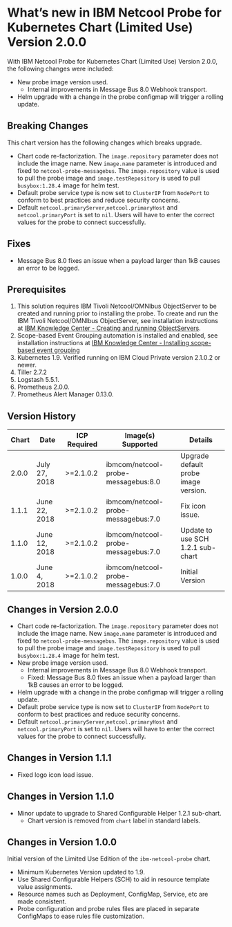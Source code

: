 # What’s new in IBM Netcool Probe for Kubernetes Chart (Limited Use) Version 2.0.0

With IBM Netcool Probe for Kubernetes Chart (Limited Use) Version 2.0.0, the following changes were included:

* New probe image version used.
  * Internal improvements in Message Bus 8.0 Webhook transport.
* Helm upgrade with a change in the probe configmap will trigger a rolling update.

## Breaking Changes

This chart version has the following changes which breaks upgrade.

* Chart code re-factorization. The `image.repository` parameter does not include the image name. New `image.name` parameter is introduced and fixed to `netcool-probe-messagebus`. The `image.repository` value is used to pull the probe image and `image.testRepository` is used to pull `busybox:1.28.4` image for helm test.
* Default probe service type is now set to `ClusterIP` from `NodePort` to conform to best practices and reduce security concerns.
* Default `netcool.primaryServer`,`netcool.primaryHost` and `netcool.primaryPort` is set to `nil`. Users will have to enter the correct values for the probe to connect successfully.

## Fixes

* Message Bus 8.0 fixes an issue when a payload larger than 1kB causes an error to be logged.

## Prerequisites

1. This solution requires IBM Tivoli Netcool/OMNIbus ObjectServer to be created and running prior to installing the probe. To create and run the IBM Tivoli Netcool/OMNIbus ObjectServer, see installation instructions at [IBM Knowledge Center - Creating and running ObjectServers](https://www.ibm.com/support/knowledgecenter/en/SSSHTQ_8.1.0/com.ibm.netcool_OMNIbus.doc_8.1.0/omnibus/wip/install/task/omn_con_creatingsettingupobjserv.html).
2. Scope-based Event Grouping automation is installed and enabled, see installation instructions at [IBM Knowledge Center - Installing scope-based event grouping](https://www.ibm.com/support/knowledgecenter/en/SSSHTQ_8.1.0/com.ibm.netcool_OMNIbus.doc_8.1.0/omnibus/wip/install/task/omn_con_ext_installingscopebasedegrp.html)
3. Kubernetes 1.9. Verified running on IBM Cloud Private version 2.1.0.2 or newer.
4. Tiller 2.7.2
5. Logstash 5.5.1.
6. Prometheus 2.0.0.
7. Prometheus Alert Manager 0.13.0.

## Version History

| Chart | Date | ICP Required | Image(s) Supported | Details |
| ----- | ---- | ------------ | ------------------ | ------- |
| 2.0.0 | July 27, 2018| >=2.1.0.2 | ibmcom/netcool-probe-messagebus:8.0 | Upgrade default probe image version.  |
| 1.1.1 | June 22, 2018| >=2.1.0.2 | ibmcom/netcool-probe-messagebus:7.0 | Fix icon issue.  |
| 1.1.0 | June 12, 2018| >=2.1.0.2 | ibmcom/netcool-probe-messagebus:7.0 | Update to use SCH 1.2.1 sub-chart  |
| 1.0.0 | June 4, 2018| >=2.1.0.2 | ibmcom/netcool-probe-messagebus:7.0 | Initial Version  |

## Changes in Version 2.0.0

* Chart code re-factorization. The `image.repository` parameter does not include the image name. New `image.name` parameter is introduced and fixed to `netcool-probe-messagebus`. The `image.repository` value is used to pull the probe image and `image.testRepository` is used to pull `busybox:1.28.4` image for helm test.
* New probe image version used.
  * Internal improvements in Message Bus 8.0 Webhook transport.
  * Fixed: Message Bus 8.0 fixes an issue when a payload larger than 1kB causes an error to be logged.
* Helm upgrade with a change in the probe configmap will trigger a rolling update.
* Default probe service type is now set to `ClusterIP` from `NodePort` to conform to best practices and reduce security concerns.
* Default `netcool.primaryServer`,`netcool.primaryHost` and `netcool.primaryPort` is set to `nil`. Users will have to enter the correct values for the probe to connect successfully.

## Changes in Version 1.1.1

* Fixed logo icon load issue.

## Changes in Version 1.1.0

* Minor update to upgrade to Shared Configurable Helper 1.2.1 sub-chart.
  * Chart version is removed from `chart` label in standard labels.

## Changes in Version 1.0.0

Initial version of the Limited Use Edition of the `ibm-netcool-probe` chart.

* Minimum Kubernetes Version updated to 1.9.
* Use Shared Configurable Helpers (SCH) to aid in resource template value assignments.
* Resource names such as Deployment, ConfigMap, Service, etc are made consistent.
* Probe configuration and probe rules files are placed in separate ConfigMaps to ease rules file customization.
